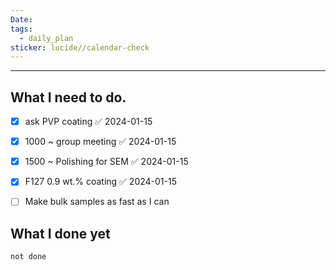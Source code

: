 ```yaml
---
Date: 
tags:
  - daily_plan
sticker: lucide//calendar-check
---
```

---
## What I need to do.

- [x] ask PVP coating ✅ 2024-01-15
- [x] 1000 ~ group meeting ✅ 2024-01-15
- [x] 1500 ~ Polishing for SEM ✅ 2024-01-15
- [x] F127 0.9 wt.% coating ✅ 2024-01-15
- [ ] Make bulk samples as fast as I can



## What I done yet
```tasks
not done
```
